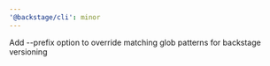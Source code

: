 ```yaml
---
'@backstage/cli': minor
---
```


Add --prefix option to override matching glob patterns for backstage versioning
